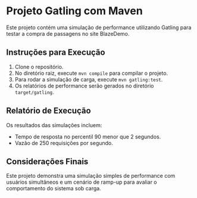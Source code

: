 # Projeto Gatling com Maven

Este projeto contém uma simulação de performance utilizando Gatling para testar a compra de passagens no site BlazeDemo.

## Instruções para Execução

1. Clone o repositório.
2. No diretório raiz, execute `mvn compile` para compilar o projeto.
3. Para rodar a simulação de carga, execute `mvn gatling:test`.
4. Os relatórios de performance serão gerados no diretório `target/gatling`.

## Relatório de Execução

Os resultados das simulações incluem:

- Tempo de resposta no percentil 90 menor que 2 segundos.
- Vazão de 250 requisições por segundo.

## Considerações Finais

Este projeto demonstra uma simulação simples de performance com usuários simultâneos e um cenário de ramp-up para avaliar o comportamento do sistema sob carga.

